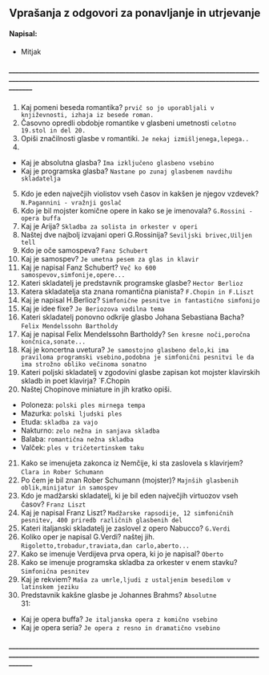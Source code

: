 ## Vprašanja z odgovori za ponavljanje in utrjevanje
#### Napisal:
- Mitjak

##### _____________________________________________________________________________________________________________________________________________________________
1. Kaj pomeni beseda romantika? `prvič so jo uporabljali v književnosti, izhaja iz besede roman.`                                                          
2. Časovno opredli obdobje romantike v glasbeni umetnosti `celotno 19.stol in del 20.`                                                                                   
3. Opiši značilnosti glasbe v romantiki. `Je nekaj izmišljenega,lepega..`                                                              
4. 
  - Kaj je absolutna glasba? `Ima izključeno glasbeno vsebino`
  - Kaj je programska glasba? `Nastane po zunaj glasbenem navdihu skladatelja`   
5. Kdo je eden največjih violistov vseh časov in kakšen je njegov vzdevek? `N.Pagannini - vražnji goslač`
6. Kdo je bil mojster komične opere in kako se je imenovala? `G.Rossini - opera buffa`                       
7. Kaj je Arija? `Skladba za solista in orkester v operi`
8. Naštej dve najbolj izvajani operi G.Rossinija? `Seviljski brivec,Uiljen tell`                                     
9. Kdo je oče samospeva? `Fanz Schubert`                                                                       
10. Kaj je samospev? `Je umetna pesem za glas in klavir`    
11. Kaj je napisal Fanz Schubert? `Več ko 600 samospevov,simfonije,opere...` 
12. Kateri skladatelj je predstavnik programske glasbe? `Hector Berlioz`
13. Katera skladatelja sta znana romantična pianista? `F.Chopin in F.Liszt`                                  
14. Kaj je napisal H.Berlioz? `Simfonične pesnitve in fantastično simfonijo`                                
15. Kaj je idee fixe? `Je Beriozova vodilna tema`                                                 
16. Kateri skladatelj ponovno odkrije glasbo Johana Sebastiana Bacha? `Felix Mendelssohn Bartholdy`                                  
17. Kaj je napisal Felix Mendelssohn Bartholdy? `Sen kresne noči,poročna končnica,sonate...`
18. Kaj je koncertna uvetura? `Je samostojno glasbeno delo,ki ima praviloma programski vsebino,podobna je simfonični pesnitvi le da ima strožno obliko večinoma sonatno`
19. Kateri poljski skladatelj v zgodovini glasbe zapisan kot mojster klavirskih skladb in poet klavirja? `F.Chopin                          
20. Naštej Chopinove miniature in jih kratko opiši.
 - Poloneza: `polski ples mirnega tempa`
 - Mazurka: `polski ljudski ples`
 - Etuda: `skladba za vajo`
 - Nakturno: `zelo nežna in sanjava skladba`
 - Balaba: `romantična nežna skladba`
 - Valček: `ples v tričetertinskem taku`                                                                                
21. Kako se imenujeta zakonca iz Nemčije, ki sta zaslovela s klavirjem? `Clara in Rober Schumann`
22. Po čem je bil znan Rober Schumann (mojster)? `Majnših glasbenih oblik,minijatur in samospev`                                      
23. Kdo je madžarski skladatelj, ki je bil eden največjih virtuozov vseh časov? `Franz Liszt`
24. Kaj je napisal Franz Liszt? `Madžarske rapsodije, 12 simfoničnih pesnitev, 400 priredb različnih glasbenih del`                                  
25. Kateri italjanski skladatelj je zaslovel z opero Nabucco? `G.Verdi`
26. Koliko oper je napisal G.Verdi? naštej jih. `Rigoletto,trobadur,traviata,dan carlo,aberto...`
27. Kako se imenuje Verdijeva prva opera, ki jo je napisal? `Oberto`
28. Kako se imenuje programska skladba za orkester v enem stavku? `Simfonična pesnitev`
29. Kaj je rekviem? `Maša za umrle,ljudi z ustaljenim besedilom v latinskem jeziku`                                           
30. Predstavnik kakšne glasbe je Johannes Brahms? `Absolutne`                                                                
31:
- Kaj je opera buffa? `Je italjanska opera z komično vsebino`                           
- Kaj je opera seria? `Je opera z resno in dramatično vsebino`  
##### _____________________________________________________________________________________________________________________________________________________________                                    
 

